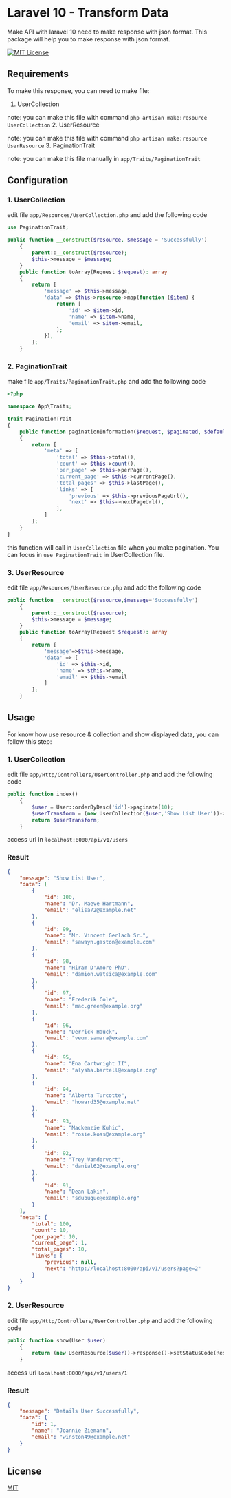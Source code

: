 
# Laravel 10 - Transform Data

Make API with laravel 10 need to make response with json format. This package will help you to make response with json format.





[![MIT License](https://img.shields.io/badge/License-MIT-green.svg)](https://choosealicense.com/licenses/mit/)

## Requirements

To make this response, you can need to make file:
1. UserCollection

note: you can make this file with command `php artisan make:resource UserCollection`
2. UserResource

note: you can make this file with command `php artisan make:resource UserResource`
3. PaginationTrait

note: you can make this file manually in `app/Traits/PaginationTrait`

## Configuration

### 1. UserCollection

edit file `app/Resources/UserCollection.php` and add the following code

```php
use PaginationTrait;

public function __construct($resource, $message = 'Successfully')
    {
        parent::__construct($resource);
        $this->message = $message;
    }
    public function toArray(Request $request): array
    {
        return [
            'message' => $this->message,
            'data' => $this->resource->map(function ($item) {
                return [
                    'id' => $item->id,
                    'name' => $item->name,
                    'email' => $item->email,
                ];
            }),
        ];
    }
```
### 2. PaginationTrait
make file `app/Traits/PaginationTrait.php` and add the following code

```php
<?php

namespace App\Traits;

trait PaginationTrait
{
    public function paginationInformation($request, $paginated, $default)
    {
        return [
            'meta' => [
                'total' => $this->total(),
                'count' => $this->count(),
                'per_page' => $this->perPage(),
                'current_page' => $this->currentPage(),
                'total_pages' => $this->lastPage(),
                'links' => [
                    'previous' => $this->previousPageUrl(),
                    'next' => $this->nextPageUrl(),
                ],
            ]
        ];
    }
}

```
this function will call in `UserCollection` file when you make pagination. You can focus in `use PaginationTrait` in UserCollection file.

### 3. UserResource
edit file `app/Resources/UserResource.php` and add the following code

```php
public function __construct($resource,$message='Successfully')
    {
        parent::__construct($resource);
        $this->message = $message;
    }
    public function toArray(Request $request): array
    {
        return [
            'message'=>$this->message,
            'data' => [
                'id' => $this->id,
                'name' => $this->name,
                'email' => $this->email
            ]
        ];
    }
```

## Usage
For know how use resource & collection and show displayed data, you can follow this step:
### 1. UserCollection
edit file `app/Http/Controllers/UserController.php` and add the following code

```php
public function index()
    {
        $user = User::orderByDesc('id')->paginate(10);
        $userTransform = (new UserCollection($user,'Show List User'))->response()->setStatusCode(Response::HTTP_OK);
        return $userTransform;
    }
```
access url in `localhost:8000/api/v1/users`
### Result
```json
{
    "message": "Show List User",
    "data": [
        {
            "id": 100,
            "name": "Dr. Maeve Hartmann",
            "email": "elisa72@example.net"
        },
        {
            "id": 99,
            "name": "Mr. Vincent Gerlach Sr.",
            "email": "sawayn.gaston@example.com"
        },
        {
            "id": 98,
            "name": "Hiram D'Amore PhD",
            "email": "damion.watsica@example.com"
        },
        {
            "id": 97,
            "name": "Frederik Cole",
            "email": "mac.green@example.org"
        },
        {
            "id": 96,
            "name": "Derrick Hauck",
            "email": "veum.samara@example.com"
        },
        {
            "id": 95,
            "name": "Ena Cartwright II",
            "email": "alysha.bartell@example.org"
        },
        {
            "id": 94,
            "name": "Alberta Turcotte",
            "email": "howard35@example.net"
        },
        {
            "id": 93,
            "name": "Mackenzie Kuhic",
            "email": "rosie.koss@example.org"
        },
        {
            "id": 92,
            "name": "Trey Vandervort",
            "email": "danial62@example.org"
        },
        {
            "id": 91,
            "name": "Dean Lakin",
            "email": "sdubuque@example.org"
        }
    ],
    "meta": {
        "total": 100,
        "count": 10,
        "per_page": 10,
        "current_page": 1,
        "total_pages": 10,
        "links": {
            "previous": null,
            "next": "http://localhost:8000/api/v1/users?page=2"
        }
    }
}
```
### 2. UserResource
edit file `app/Http/Controllers/UserController.php` and add the following code

```php
public function show(User $user)
    {
        return (new UserResource($user))->response()->setStatusCode(Response::HTTP_OK);
    }
```
access url `localhost:8000/api/v1/users/1`
### Result
```json
{
    "message": "Details User Successfully",
    "data": {
        "id": 1,
        "name": "Joannie Ziemann",
        "email": "winston49@example.net"
    }
}
```
## License

[MIT](https://choosealicense.com/licenses/mit/)

